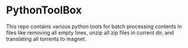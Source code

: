 # PythonToolBox
This repo contains various python tools for batch processing contents in files like removing all empty lines, unzip all zip files in current dir, and translating all torrents to magnet.
